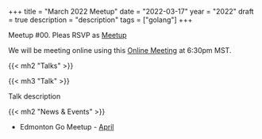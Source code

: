 +++
title = "March 2022 Meetup"
date = "2022-03-17"
year = "2022"
draft = true
description = "description"
tags = ["golang"]
+++

Meetup #00. Pleas RSVP as [Meetup](https://meetup.com)

We will be meeting online using this [Online Meeting](https://meet.jit.si/moderated/faf57089abb075e1133167ba9129db0f31ee7d315de64ad5e9e152aabd2276f7) at 6:30pm MST.

{{< mh2 "Talks" >}}

{{< mh3 "Talk" >}}

Talk description

{{< mh2 "News & Events" >}}

- Edmonton Go Meetup - [April](/meetup/2022-04/)
